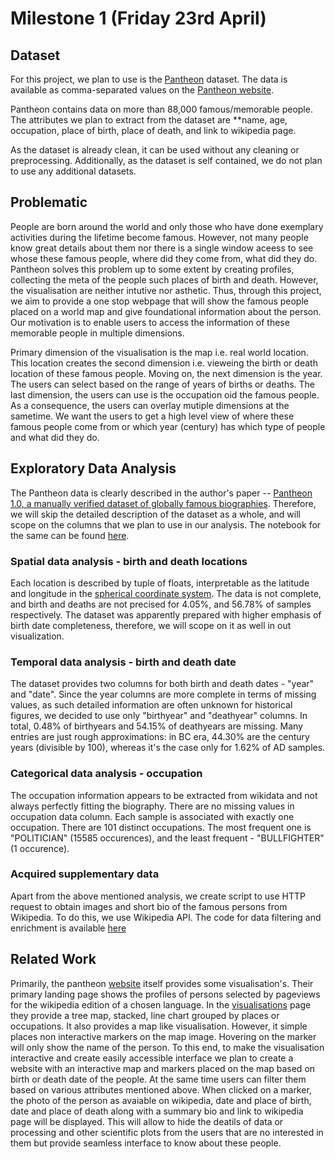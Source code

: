 # Milestone 1 (Friday 23rd April)

## Dataset

For this project, we plan to use is the [Pantheon](https://pantheon.world/) dataset. The data is available as comma-separated values on the [Pantheon website](https://storage.googleapis.com/pantheon-public-data/person_2020_update.csv.bz2).

Pantheon contains data on more than 88,000 famous/memorable people. The attributes we plan to extract from the dataset are \*\*name, age, occupation, place of birth, place of death, and link to wikipedia page.

As the dataset is already clean, it can be used without any cleaning or preprocessing. Additionally, as the dataset is self contained, we do not plan to use any additional datasets.

## Problematic

People are born around the world and only those who have done exemplary activities during the lifetime become famous. However, not many people know great details about them nor there is a single window aceess to see whose these famous people, where did they come from, what did they do. Pantheon solves this problem up to some extent by creating profiles, collecting the meta of the people such places of birth and death. However, the visualisation are neither intutive nor asthetic. Thus, through this project, we aim to provide a one stop webpage that will show the famous people placed on a world map and give foundational information about the person. Our motivation is to enable users to access the information of these memorable people in multiple dimensions.

Primary dimension of the visualisation is the map i.e. real world location. This location creates the second dimension i.e. vieweing the birth or death location of these famous people. Moving on, the next dimension is the year. The users can select based on the range of years of births or deaths. The last dimension, the users can use is the occupation oid the famous people. As a consequence, the users can overlay mutiple dimensions at the sametime. We want the users to get a high level view of where these famous people come from or which year (century) has which type of people and what did they do.

## Exploratory Data Analysis

The Pantheon data is clearly described in the author's paper -- [Pantheon 1.0, a manually verified dataset of globally famous biographies](https://arxiv.org/abs/1502.07310). Therefore, we will skip the detailed description of the dataset as a whole, and will scope on the columns that we plan to use in our analysis. The notebook for the same can be found [here](https://github.com/com-480-data-visualization/data-visualization-project-2021-famousworld/blob/main/notebooks/PantheonExploratory.ipynb).

### Spatial data analysis - birth and death locations

Each location is described by tuple of floats, interpretable as the latitude and longitude in the [spherical coordinate system](https://en.wikipedia.org/wiki/Reference_ellipsoid#Coordinates). The data is not complete, and birth and deaths are not precised for 4.05%, and 56.78% of samples respectively. The dataset was apparently prepared with higher emphasis of birth date completeness, therefore, we will scope on it as well in out visualization.

### Temporal data analysis - birth and death date

The dataset provides two columns for both birth and death dates - "year" and "date". Since the year columns are more complete in terms of missing values, as such detailed information are often unknown for historical figures, we decided to use only "birthyear" and "deathyear" columns. In total, 0.48% of birthyears and 54.15% of deathyears are missing. Many entries are just rough approximations: in BC era, 44.30% are the century years (divisible by 100), whereas it's the case only for 1.62% of AD samples.

### Categorical data analysis - occupation

The occupation information appears to be extracted from wikidata and not always perfectly fitting the biography. There are no missing values in occupation data column. Each sample is associated with exactly one occupation. There are 101 distinct occupations. The most frequent one is "POLITICIAN" (15585 occurences), and the least frequent - "BULLFIGHTER" (1 occurence).

### Acquired supplementary data

Apart from the above mentioned analysis, we create script to use HTTP request to obtain images and short bio of the famous persons from Wikipedia. To do this, we use Wikipedia API. The code for data filtering and enrichment is available [here](https://github.com/com-480-data-visualization/data-visualization-project-2021-famousworld/blob/main/src/process.py)

## Related Work

Primarily, the pantheon [website](https://pantheon.world/) itself provides some visualisation's. Their primary landing page shows the profiles of persons selected by pageviews for the wikipedia edition of a chosen language. In the [visualisations](https://pantheon.world/explore/viz) page they provide a tree map, stacked, line chart grouped by places or occupations. It also provides a map like visualisation. However, it simple places non interactive markers on the map image. Hovering on the marker will only show the name of the person. To this end, to make the visualisation interactive and create easily accessible interface we plan to create a website with an interactive map and markers placed on the map based on birth or death date of the people. At the same time users can filter them based on various attributes mentioned above. When clicked on a marker, the photo of the person as avaiable on wikipedia, date and place of birth, date and place of death along with a summary bio and link to wikipedia page will be displayed. This will allow to hide the deatils of data or processing and other scientific plots from the users that are no interested in them but provide seamless interface to know about these people.
